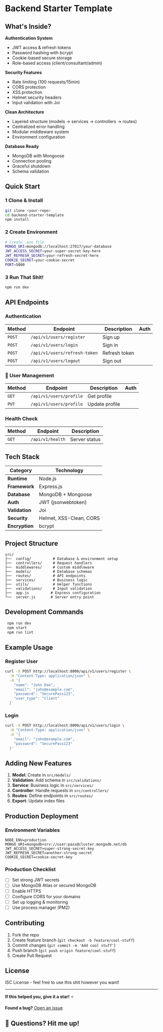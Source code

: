 #  Backend Starter Template

##  What's Inside?

 **Authentication System**
- JWT access & refresh tokens
- Password hashing with bcrypt
- Cookie-based secure storage
- Role-based access (client/consultant/admin)

 **Security Features**
- Rate limiting (100 requests/15min)
- CORS protection
- XSS protection
- Helmet security headers
- Input validation with Joi

 **Clean Architecture**
- Layered structure (models → services → controllers → routes)
- Centralized error handling
- Modular middleware system
- Environment configuration

 **Database Ready**
- MongoDB with Mongoose
- Connection pooling
- Graceful shutdown
- Schema validation

##  Quick Start

### 1️ Clone & Install
```bash
git clone <your-repo>
cd backend-starter-template
npm install
```

### 2️ Create Environment
```bash
# Create .env file
MONGO_URI=mongodb://localhost:27017/your-database
JWT_ACCESS_SECRET=your-super-secret-key-here
JWT_REFRESH_SECRET=your-refresh-secret-here
COOKIE_SECRET=your-cookie-secret
PORT=5000
```

### 3️ Run That Shit! 
```bash
npm run dev
```

##  API Endpoints

###  Authentication
| Method | Endpoint | Description | Auth |
|--------|----------|-------------|------|
| `POST` | `/api/v1/users/register` |  Sign up |  |
| `POST` | `/api/v1/users/login` |  Sign in |  |
| `POST` | `/api/v1/users/refresh-token` |  Refresh token |  |
| `POST` | `/api/v1/users/logout` |  Sign out |  |

### 👤 User Management
| Method | Endpoint | Description | Auth |
|--------|----------|-------------|------|
| `GET` | `/api/v1/users/profile` |  Get profile |  |
| `PUT` | `/api/v1/users/profile` |  Update profile |  |

###  Health Check
| Method | Endpoint | Description |
|--------|----------|-------------|
| `GET` | `/api/v1/health` |  Server status |

##  Tech Stack

| Category | Technology |
|----------|------------|
|  **Runtime** | Node.js |
|  **Framework** | Express.js |
|  **Database** | MongoDB + Mongoose |
|  **Auth** | JWT (jsonwebtoken) |
|  **Validation** | Joi |
|  **Security** | Helmet, XSS-Clean, CORS |
|  **Encryption** | bcrypt |

##  Project Structure

```
src/
├──  config/          # Database & environment setup
├──  controllers/     # Request handlers  
├──  middlewares/     # Custom middleware
├──  models/          # Database schemas
├──  routes/          # API endpoints
├──  services/        # Business logic
├──  utils/           # Helper functions
├──  validations/     # Input validation
├──  app.js          # Express configuration
└──  server.js       # Server entry point
```

##  Development Commands

```bash
 npm run dev     
 npm start       
 npm run lint    
```

##  Example Usage

###  Register User
```bash
curl -X POST http://localhost:8000/api/v1/users/register \
  -H "Content-Type: application/json" \
  -d '{
    "name": "John Doe",
    "email": "john@example.com", 
    "password": "SecurePass123",
    "user_type": "client"
  }'
```

###  Login
```bash
curl -X POST http://localhost:8000/api/v1/users/login \
  -H "Content-Type: application/json" \
  -d '{
    "email": "john@example.com",
    "password": "SecurePass123"
  }'
```

##  Adding New Features

1.  **Model**: Create in `src/models/`
2.  **Validation**: Add schema in `src/validations/`
3.  **Service**: Business logic in `src/services/`
4.  **Controller**: Handle requests in `src/controllers/`
5.  **Routes**: Define endpoints in `src/routes/`
6.  **Export**: Update index files

##  Production Deployment

###  Environment Variables
```env
NODE_ENV=production
MONGO_URI=mongodb+srv://user:pass@cluster.mongodb.net/db
JWT_ACCESS_SECRET=super-strong-secret-key
JWT_REFRESH_SECRET=another-strong-secret
COOKIE_SECRET=cookie-secret-key
```

###  Production Checklist
- [ ]  Set strong JWT secrets
- [ ]  Use MongoDB Atlas or secured MongoDB
- [ ]  Enable HTTPS
- [ ]  Configure CORS for your domains
- [ ]  Set up logging & monitoring
- [ ]  Use process manager (PM2)

##  Contributing

1.  Fork the repo
2.  Create feature branch (`git checkout -b feature/cool-stuff`)
3.  Commit changes (`git commit -m 'Add cool stuff'`)
4.  Push branch (`git push origin feature/cool-stuff`)
5.  Create Pull Request

##  License

 ISC License - feel free to use this shit however you want!

---

 **If this helped you, give it a star!** ⭐

 **Found a bug?** [Open an issue](../../issues)

💬 **Questions?** Hit me up!
---
